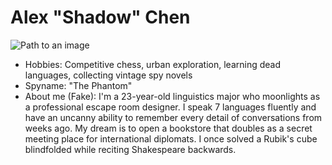 # Alex "Shadow" Chen

![Path to an image](happiness.jpg)

- Hobbies: Competitive chess, urban exploration, learning dead languages, collecting vintage spy novels
- Spyname: "The Phantom"
- About me (Fake): I'm a 23-year-old linguistics major who moonlights as a professional escape room designer. I speak 7 languages fluently and have an uncanny ability to remember every detail of conversations from weeks ago. My dream is to open a bookstore that doubles as a secret meeting place for international diplomats. I once solved a Rubik's cube blindfolded while reciting Shakespeare backwards. 
